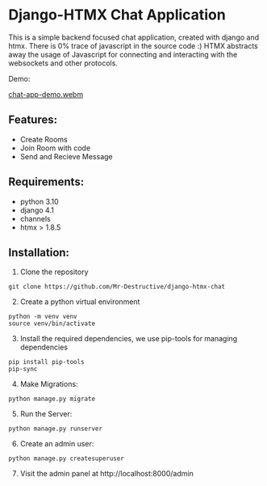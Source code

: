 # Django-HTMX Chat Application

This is a simple backend focused chat application, created with django and htmx. There is 0% trace of javascript in the source code :) 
HTMX abstracts away the usage of Javascript for connecting and interacting with the websockets and other protocols.

Demo:

[chat-app-demo.webm](https://user-images.githubusercontent.com/40317114/217275886-4334ed5a-689d-4c48-8898-b9871398b7ce.webm)


## Features:

- Create Rooms
- Join Room with code
- Send and Recieve Message

## Requirements:

- python 3.10
- django 4.1
- channels
- htmx > 1.8.5

## Installation:

1. Clone the repository

```
git clone https://github.com/Mr-Destructive/django-htmx-chat
```

2. Create a python virtual environment

```
python -m venv venv
source venv/bin/activate
```

3. Install the required dependencies, we use pip-tools for managing dependencies

```
pip install pip-tools
pip-sync
```

4. Make Migrations:

```
python manage.py migrate
```

5. Run the Server:

```
python manage.py runserver
```

6. Create an admin user:

```
python manage.py createsuperuser
```

7. Visit the admin panel at http://localhost:8000/admin
